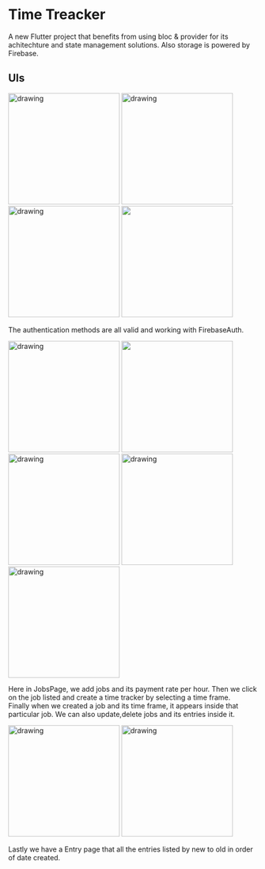 # Time Treacker

A new Flutter project that benefits from using bloc & provider for its achitechture and state management solutions. Also storage is powered by Firebase. 

##  UIs
<p float="left" >
  <img src="https://github.com/KereBere/time-tracker/blob/master/ui/31.png" alt="drawing" width="225"/>
  <img src="https://github.com/KereBere/time-tracker/blob/master/ui/32.png" alt="drawing" width="225"/>
  <img src="https://github.com/KereBere/time-tracker/blob/master/ui/33.png" alt="drawing" width="225"/>
  <img src="https://github.com/KereBere/time-tracker/blob/complete-with-tests/ui/34.png" width="225"/>
</p>

The authentication methods are all valid and working with FirebaseAuth.

<p float="left">
  <img src="https://github.com/KereBere/time-tracker/blob/master/ui/11.png" alt="drawing" width="225"/>
  <img src="https://github.com/KereBere/time-tracker/blob/complete-with-tests/ui/152.png" width="225">
  <img src="https://github.com/KereBere/time-tracker/blob/master/ui/12.png" alt="drawing" width="225"/>
  <img src="https://github.com/KereBere/time-tracker/blob/master/ui/13.png" alt="drawing" width="225"/>
  <img src="https://github.com/KereBere/time-tracker/blob/master/ui/14.png" alt="drawing" width="225"/>
</p>

Here in JobsPage, we add jobs and its payment rate per hour. Then we click on the job listed and create a time tracker by selecting a time frame.   
Finally when we created a job and its time frame, it appears inside that particular job. We can also update,delete jobs and its entries inside it. 


<p float="left ">
  <img src="https://github.com/KereBere/time-tracker/blob/master/ui/21.png" alt="drawing" width="225"/>
  <img src="https://github.com/KereBere/time-tracker/blob/master/ui/22.png" alt="drawing" width="225"/>  </p>
  
  Lastly we have a Entry page that all the entries listed by new to old in order of date created. 
  
  
                                                                                                     
